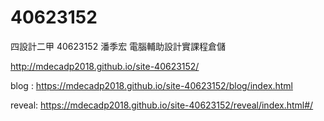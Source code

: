 # 40623152
四設計二甲 40623152 潘季宏 電腦輔助設計實課程倉儲

http://mdecadp2018.github.io/site-40623152/

blog  :  https://mdecadp2018.github.io/site-40623152/blog/index.html

reveal:  https://mdecadp2018.github.io/site-40623152/reveal/index.html#/